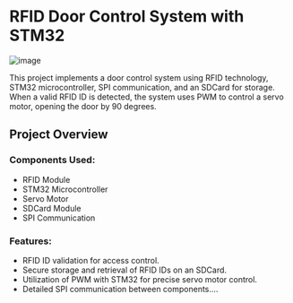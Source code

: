  # RFID Door Control System with STM32

![image](https://github.com/khokhanptv/Embedded-Software_2023/assets/136571945/1ae21e81-c878-4cc7-9beb-9b7b9f9b1b5e)

This project implements a door control system using RFID technology, STM32 microcontroller, SPI communication, and an SDCard for storage. When a valid RFID ID is detected, the system uses PWM to control a servo motor, opening the door by 90 degrees.

## Project Overview

### Components Used:
- RFID Module
- STM32 Microcontroller
- Servo Motor
- SDCard Module
- SPI Communication

### Features:
- RFID ID validation for access control.
- Secure storage and retrieval of RFID IDs on an SDCard.
- Utilization of PWM with STM32 for precise servo motor control.
- Detailed SPI communication between components....

